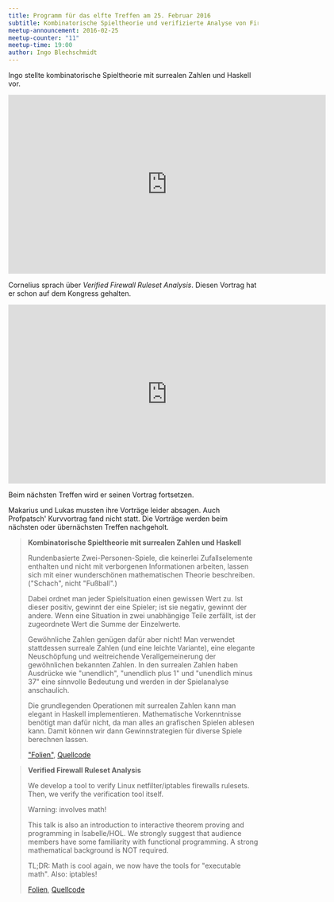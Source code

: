 ```yaml
---
title: Programm für das elfte Treffen am 25. Februar 2016
subtitle: Kombinatorische Spieltheorie und verifizierte Analyse von Firewall-Regeln
meetup-announcement: 2016-02-25
meetup-counter: "11"
meetup-time: 19:00
author: Ingo Blechschmidt
---
```


Ingo stellte kombinatorische Spieltheorie mit surrealen Zahlen und Haskell vor.

<iframe width="640" height="360" src="https://www.youtube-nocookie.com/embed/Xm-CvksUxT0" frameborder="0" allowfullscreen></iframe>

Cornelius sprach über *Verified Firewall Ruleset Analysis*. Diesen Vortrag hat
er schon auf dem Kongress gehalten.

<iframe width="640" height="360" src="https://www.youtube-nocookie.com/embed/fKeGfbY5AyM" frameborder="0" allowfullscreen></iframe>

Beim nächsten Treffen wird er seinen Vortrag fortsetzen.

Makarius und Lukas mussten ihre Vorträge leider absagen. Auch Profpatsch' Kurvvortrag fand nicht statt. Die Vorträge werden beim nächsten oder übernächsten Treffen nachgeholt.

<!--more-->

> **Kombinatorische Spieltheorie mit surrealen Zahlen und Haskell**
>
> Rundenbasierte Zwei-Personen-Spiele, die keinerlei Zufallselemente
> enthalten und nicht mit verborgenen Informationen arbeiten, lassen
> sich mit einer wunderschönen mathematischen Theorie beschreiben.
> ("Schach", nicht "Fußball".)
> 
> Dabei ordnet man jeder Spielsituation einen gewissen Wert zu. Ist
> dieser positiv, gewinnt der eine Spieler; ist sie negativ, gewinnt
> der andere. Wenn eine Situation in zwei unabhängige Teile zerfällt,
> ist der zugeordnete Wert die Summe der Einzelwerte.
> 
> Gewöhnliche Zahlen genügen dafür aber nicht! Man verwendet
> stattdessen surreale Zahlen (und eine leichte Variante), eine
> elegante Neuschöpfung und weitreichende Verallgemeinerung der
> gewöhnlichen bekannten Zahlen. In den surrealen Zahlen haben
> Ausdrücke wie "unendlich", "unendlich plus 1" und "unendlich minus
> 37" eine sinnvolle Bedeutung und werden in der Spielanalyse
> anschaulich.
> 
> Die grundlegenden Operationen mit surrealen Zahlen kann man elegant
> in Haskell implementieren. Mathematische Vorkenntnisse benötigt man
> dafür nicht, da man alles an grafischen Spielen ablesen kann. Damit
> können wir dann Gewinnstrategien für diverse Spiele berechnen lassen.
>
> ["Folien"](http://rawgit.com/iblech/vortrag-haskell/master/surreal.pdf),
> [Quellcode](https://github.com/iblech/vortrag-haskell/blob/master/surreal.hs)

> **Verified Firewall Ruleset Analysis**
>
> We develop a tool to verify Linux netfilter/iptables firewalls rulesets. Then,
> we verify the verification tool itself.
> 
> Warning: involves math!
> 
> This talk is also an introduction to interactive theorem proving and
> programming in Isabelle/HOL. We strongly suggest that audience members have
> some familiarity with functional programming. A strong mathematical background
> is NOT required.
> 
> TL;DR: Math is cool again, we now have the tools for "executable math". Also:
> iptables!
>
> [Folien](http://www.net.in.tum.de/pub/diekmann/32c3.pdf),
> [Quellcode](https://github.com/diekmann/Iptables_Semantics)
